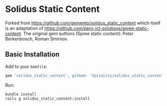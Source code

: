 # Solidus Static Content

Forked from https://github.com/gemento/solidus_static_content which itself is an adaptation of https://github.com/pero-ict-solutions/spree-static-content.
The original gem authors (Spree static content): Peter Berkenbosch, Roman Smirnov.

## Basic Installation

Add to your `Gemfile`:

```ruby
gem 'solidus_static_content', github: 'Xpitality/solidus_static_content', branch: 'master'
```

Run:

    bundle install
    rails g solidus_static_content:install

